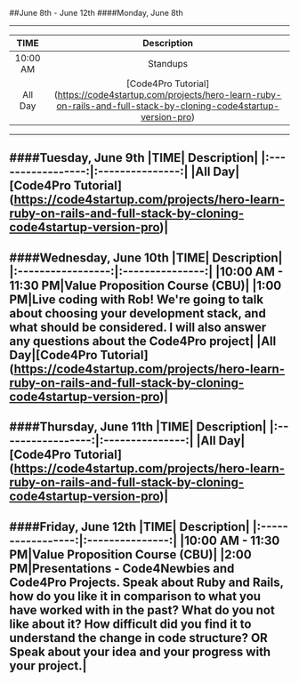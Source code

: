 ##June 8th - June 12th
####Monday, June 8th

---
|TIME| Description|
|:-----------------:|:---------------:|
|10:00 AM|Standups|
|All Day|[Code4Pro Tutorial] (https://code4startup.com/projects/hero-learn-ruby-on-rails-and-full-stack-by-cloning-code4startup-version-pro)|
---
####Tuesday, June 9th
|TIME| Description|
|:-----------------:|:---------------:|
|All Day|[Code4Pro Tutorial] (https://code4startup.com/projects/hero-learn-ruby-on-rails-and-full-stack-by-cloning-code4startup-version-pro)|
---
####Wednesday, June 10th
|TIME| Description|
|:-----------------:|:---------------:|
|10:00 AM - 11:30 PM|Value Proposition Course (CBU)|
|1:00 PM|Live coding with Rob!  We're going to talk about choosing your development stack, and what should be considered.  I will also answer any questions about the Code4Pro project|
|All Day|[Code4Pro Tutorial] (https://code4startup.com/projects/hero-learn-ruby-on-rails-and-full-stack-by-cloning-code4startup-version-pro)|
---
####Thursday, June 11th
|TIME| Description|
|:-----------------:|:---------------:|
|All Day|[Code4Pro Tutorial] (https://code4startup.com/projects/hero-learn-ruby-on-rails-and-full-stack-by-cloning-code4startup-version-pro)|
---
####Friday, June 12th
|TIME| Description|
|:-----------------:|:---------------:|
|10:00 AM - 11:30 PM|Value Proposition Course (CBU)|
|2:00 PM|Presentations - Code4Newbies and Code4Pro Projects.  Speak about Ruby and Rails, how do you like it in comparison to what you have worked with in the past?  What do you not like about it?  How difficult did you find it to understand the change in code structure? OR Speak about your idea and your progress with your project.|
---
